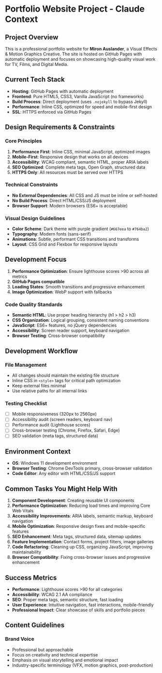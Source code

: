 # Portfolio Website Project - Claude Context

## Project Overview
This is a professional portfolio website for **Miron Auslander**, a Visual Effects & Motion Graphics Creative. The site is hosted on GitHub Pages with automatic deployment and focuses on showcasing high-quality visual work for TV, Films, and Digital Media.

## Current Tech Stack
- **Hosting**: GitHub Pages with automatic deployment
- **Frontend**: Pure HTML5, CSS3, Vanilla JavaScript (no frameworks)
- **Build Process**: Direct deployment (uses `.nojekyll` to bypass Jekyll)
- **Performance**: Inline CSS, optimized for speed and mobile-first design
- **SSL**: HTTPS enforced via GitHub Pages

## Design Requirements & Constraints

### Core Principles
1. **Performance First**: Inline CSS, minimal JavaScript, optimized images
2. **Mobile-First**: Responsive design that works on all devices
3. **Accessibility**: WCAG compliant, semantic HTML, proper ARIA labels
4. **SEO Optimized**: Complete meta tags, Open Graph, structured data
5. **HTTPS Only**: All resources must be served over HTTPS

### Technical Constraints
- **No External Dependencies**: All CSS and JS must be inline or self-hosted
- **No Build Process**: Direct HTML/CSS/JS deployment
- **Browser Support**: Modern browsers (ES6+ is acceptable)

### Visual Design Guidelines
- **Color Scheme**: Dark theme with purple gradient (`#667eea` to `#764ba2`)
- **Typography**: Modern fonts (sans-serif) 
- **Animations**: Subtle, performant CSS transitions and transforms
- **Layout**: CSS Grid and Flexbox for responsive layouts

## Development Focus

1. **Performance Optimization**: Ensure lighthouse scores >90 across all metrics
2. **GitHub Pages compatible**
3. **Loading States**: Smooth transitions and progressive enhancement
4. **Image Optimization**: WebP support with fallbacks

### Code Quality Standards
- **Semantic HTML**: Use proper heading hierarchy (h1 > h2 > h3)
- **CSS Organization**: Logical grouping, consistent naming conventions
- **JavaScript**: ES6+ features, no jQuery dependencies
- **Accessibility**: Screen reader support, keyboard navigation
- **Browser Testing**: Cross-browser compatibility

## Development Workflow

### File Management
- All changes should maintain the existing file structure
- Inline CSS in `<style>` tags for critical path optimization
- Keep external files minimal
- Use relative paths for all internal links

### Testing Checklist
- [ ] Mobile responsiveness (320px to 2560px)
- [ ] Accessibility audit (screen readers, keyboard nav)
- [ ] Performance audit (Lighthouse scores)
- [ ] Cross-browser testing (Chrome, Firefox, Safari, Edge)
- [ ] SEO validation (meta tags, structured data)

## Environment Context
- **OS**: Windows 11 development environment
- **Browser Testing**: Chrome DevTools primary, cross-browser validation
- **Code Editor**: Any editor with HTML/CSS/JS support

## Common Tasks You Might Help With
1. **Component Development**: Creating reusable UI components
2. **Performance Optimization**: Reducing load times and improving Core Web Vitals
3. **Accessibility Improvements**: ARIA labels, semantic markup, keyboard navigation
4. **Mobile Optimization**: Responsive design fixes and mobile-specific features
5. **SEO Enhancement**: Meta tags, structured data, sitemap updates
6. **Feature Implementation**: Contact forms, project filters, image galleries
7. **Code Refactoring**: Cleaning up CSS, organizing JavaScript, improving maintainability
8. **Browser Compatibility**: Fixing cross-browser issues and progressive enhancement

## Success Metrics
- **Performance**: Lighthouse scores >90 for all categories
- **Accessibility**: WCAG 2.1 AA compliance
- **SEO**: Proper meta tags, semantic structure, fast loading
- **User Experience**: Intuitive navigation, fast interactions, mobile-friendly
- **Professional Impact**: Clear showcase of skills and portfolio pieces

## Content Guidelines

### Brand Voice
- Professional but approachable
- Focus on creativity and technical expertise
- Emphasis on visual storytelling and emotional impact
- Industry-specific terminology (VFX, motion graphics, post-production)